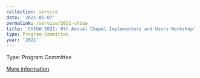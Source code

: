 ```yaml
---
collection: service
date: '2021-05-07'
permalink: /service/2021-chiuw
title: 'CHIUW 2021: 8th Annual Chapel Implementers and Users Workshop'
type: Program Committee
year: '2021'
---
```


Type: Program Committee

[More information](https://chapel-lang.org/CHIUW2021.html)

